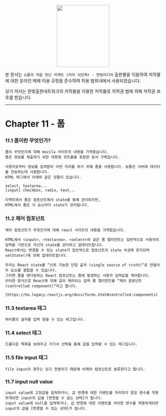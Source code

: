<center>
<img src=./resources/soaple.jpg
width="170" height="200">
</center>

본 문서는 ``소플의 처음 만난 리액트 (저자 이인제) - 한빛미디어`` 출판물을 이용하여 저작물에 대한 온라인 매체 이용 규정을 준수하여 허용 범위내에서 사용되었습니다.

상기 저서는 한빛출판네트워크의 저작물을 이용한 저작물로 저작권 법에 의해 저작권 보호를 받습니다.

---

# Chapter 11 - 폼

### 11.1 폼이란 무엇인가?

```
폼이 무엇인지에 대해 mozila 사이트의 내용을 가져왔습니다.
폼은 정보를 제출하기 위한 대화형 컨트롤를 포함한 문서 구획입니다.

사용자로부터 정보를 입력받아 어떤 처리를 하기 위해 폼을 사용합니다. 보통은 서버에 데이터를 전송하는데 사용합니다.
HTML 태그에서 아래와 같은 것들이 있습니다.

select, textarea...
[input] checkbox, radio, text...

리액트에서 폼은 컴포넌트에서 state를 통해 관리되지만,
HTML에서 폼은 각 요소마다 state가 관리됩니다.
```

### 11.2 제어 컴포넌트

```
제어 컴포넌트가 무엇인지에 대해 react 사이트의 내용을 가져왔습니다.

HTML에서 <input>, <textarea>, <select>와 같은 폼 엘리먼트는 일반적으로 사용자의 입력을 기반으로 자신의 state를 관리하고 업데이트합니다.
React에서는 변경할 수 있는 state가 일반적으로 컴포넌트의 state 속성에 유지되며 setState()에 의해 업데이트됩니다.

우리는 React state를 “신뢰 가능한 단일 출처 (single source of truth)“로 만들어 두 요소를 결합할 수 있습니다.
그러면 폼을 렌더링하는 React 컴포넌트는 폼에 발생하는 사용자 입력값을 제어합니다.
이러한 방식으로 React에 의해 값이 제어되는 입력 폼 엘리먼트를 “제어 컴포넌트 (controlled component)“라고 합니다.

[https://ko.legacy.reactjs.org/docs/forms.html#controlled-components]
```

### 11.3 textarea 태그

```
여러줄의 글자를 입력 받을 수 있는 태그입니다.
```

### 11.4 select 태그

```
드롭다운 목록을 보여주고 거기서 선택을 통해 값을 입력할 수 있는 태그입니다.
```

### 11.5 file input 태그

```
file input의 경우는 읽기 전용이기 때문에 비제어 컴포넌트로 분류한다고 합니다.
```

### 11.7 input null value

```
input value에 고정값을 입력하거나, 값 변경에 대한 이벤트를 처리하지 않은 변수를 적용하게되면 input의 값을 [변경할 수 없는 상태]가 됩니다.
input value에 null을 입력하거나, 값 변경에 대한 이벤트를 처리한 변수를 적용하게되면 input의 값을 [변경할 수 있는 상태]가 됩니다.
```

